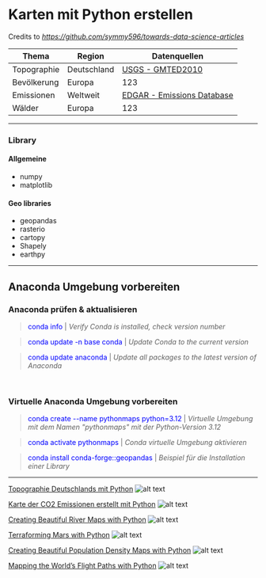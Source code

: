# Karten mit Python erstellen

Credits to *https://github.com/symmy596/towards-data-science-articles*
 

| Thema | Region | Datenquellen |
|-------|-----|---------|
| Topographie | Deutschland | [USGS - GMTED2010](https://www.usgs.gov/coastal-changes-and-impacts/gmted2010) |
| Bevölkerung | Europa | 123 |
| Emissionen | Weltweit | [EDGAR - Emissions Database](https://edgar.jrc.ec.europa.eu/dataset_ghg2024) |
| Wälder | Europa | 123 |

---

### Library
#### Allgemeine
- numpy
- matplotlib

#### Geo libraries
- geopandas
- rasterio
- cartopy
- Shapely 
- earthpy

---

## Anaconda Umgebung vorbereiten
### Anaconda prüfen & aktualisieren

> <span style="color:blue">conda info</span> | *Verify Conda is installed, check version number*

> <span style="color:blue">conda update -n base conda</span> | *Update Conda to the current version*

> <span style="color:blue">conda update anaconda</span> | *Update all packages to the latest version of Anaconda*

</br>

### Virtuelle Anaconda Umgebung vorbereiten

> <span style="color:blue">conda create --name pythonmaps python=3.12</span> | *Virtuelle Umgebung mit dem Namen "pythonmaps" mit der Python-Version 3.12*

> <span style="color:blue">conda activate pythonmaps</span> | *Conda virtuelle Umgebung aktivieren*

> <span style="color:blue">conda install conda-forge::geopandas</span> | *Beispiel für die Installation einer Library*

---

[Topographie Deutschlands mit Python](https://github.com/GeowazM/python-maps/blob/master/topographie/germany.png)
![alt text](https://github.com/GeowazM/python-maps/blob/master/topographie/germany.png)

[Karte der CO2 Emissionen erstellt mit Python](https://github.com/GeowazM/python-maps/blob/master/emissionen/raw6.png)
![alt text](https://github.com/GeowazM/python-maps/blob/master/emissionen/raw6.png)

[Creating Beautiful River Maps with Python](https://towardsdatascience.com/creating-beautiful-river-maps-with-python-37c9b5f5b74c)
![alt text](https://github.com/symmy596/towards-data-science-articles/blob/master/Africa_Rivers/Outputs/raw3.png)

[Terraforming Mars with Python](https://medium.com/towards-data-science/terraforming-mars-with-python-4c21ed75117f)
![alt text](https://github.com/symmy596/towards-data-science-articles/blob/master/Mars/Outputs/raw11.png)

[Creating Beautiful Population Density Maps with Python](https://medium.com/towards-data-science/creating-beautiful-population-density-maps-with-python-fcdd84035e06)
![alt text](https://github.com/symmy596/towards-data-science-articles/blob/master/Population/Outputs/raw3.png)

[Mapping the World’s Flight Paths with Python](https://medium.com/towards-data-science/mapping-the-worlds-flight-paths-with-python-232b9f7271e5)
![alt text](https://github.com/symmy596/towards-data-science-articles/blob/master/Forests/outputs/raw4.png)
